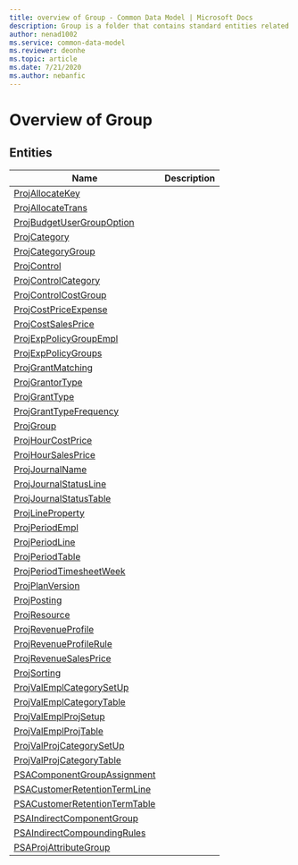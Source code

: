 ```yaml
---
title: overview of Group - Common Data Model | Microsoft Docs
description: Group is a folder that contains standard entities related to the Common Data Model.
author: nenad1002
ms.service: common-data-model
ms.reviewer: deonhe
ms.topic: article
ms.date: 7/21/2020
ms.author: nebanfic
---
```


# Overview of Group


## Entities

|Name|Description|
|---|---|
|[ProjAllocateKey](ProjAllocateKey.md)||
|[ProjAllocateTrans](ProjAllocateTrans.md)||
|[ProjBudgetUserGroupOption](ProjBudgetUserGroupOption.md)||
|[ProjCategory](ProjCategory.md)||
|[ProjCategoryGroup](ProjCategoryGroup.md)||
|[ProjControl](ProjControl.md)||
|[ProjControlCategory](ProjControlCategory.md)||
|[ProjControlCostGroup](ProjControlCostGroup.md)||
|[ProjCostPriceExpense](ProjCostPriceExpense.md)||
|[ProjCostSalesPrice](ProjCostSalesPrice.md)||
|[ProjExpPolicyGroupEmpl](ProjExpPolicyGroupEmpl.md)||
|[ProjExpPolicyGroups](ProjExpPolicyGroups.md)||
|[ProjGrantMatching](ProjGrantMatching.md)||
|[ProjGrantorType](ProjGrantorType.md)||
|[ProjGrantType](ProjGrantType.md)||
|[ProjGrantTypeFrequency](ProjGrantTypeFrequency.md)||
|[ProjGroup](ProjGroup.md)||
|[ProjHourCostPrice](ProjHourCostPrice.md)||
|[ProjHourSalesPrice](ProjHourSalesPrice.md)||
|[ProjJournalName](ProjJournalName.md)||
|[ProjJournalStatusLine](ProjJournalStatusLine.md)||
|[ProjJournalStatusTable](ProjJournalStatusTable.md)||
|[ProjLineProperty](ProjLineProperty.md)||
|[ProjPeriodEmpl](ProjPeriodEmpl.md)||
|[ProjPeriodLine](ProjPeriodLine.md)||
|[ProjPeriodTable](ProjPeriodTable.md)||
|[ProjPeriodTimesheetWeek](ProjPeriodTimesheetWeek.md)||
|[ProjPlanVersion](ProjPlanVersion.md)||
|[ProjPosting](ProjPosting.md)||
|[ProjResource](ProjResource.md)||
|[ProjRevenueProfile](ProjRevenueProfile.md)||
|[ProjRevenueProfileRule](ProjRevenueProfileRule.md)||
|[ProjRevenueSalesPrice](ProjRevenueSalesPrice.md)||
|[ProjSorting](ProjSorting.md)||
|[ProjValEmplCategorySetUp](ProjValEmplCategorySetUp.md)||
|[ProjValEmplCategoryTable](ProjValEmplCategoryTable.md)||
|[ProjValEmplProjSetup](ProjValEmplProjSetup.md)||
|[ProjValEmplProjTable](ProjValEmplProjTable.md)||
|[ProjValProjCategorySetUp](ProjValProjCategorySetUp.md)||
|[ProjValProjCategoryTable](ProjValProjCategoryTable.md)||
|[PSAComponentGroupAssignment](PSAComponentGroupAssignment.md)||
|[PSACustomerRetentionTermLine](PSACustomerRetentionTermLine.md)||
|[PSACustomerRetentionTermTable](PSACustomerRetentionTermTable.md)||
|[PSAIndirectComponentGroup](PSAIndirectComponentGroup.md)||
|[PSAIndirectCompoundingRules](PSAIndirectCompoundingRules.md)||
|[PSAProjAttributeGroup](PSAProjAttributeGroup.md)||
